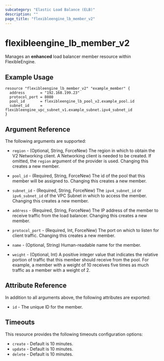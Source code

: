 ```yaml
---
subcategory: "Elastic Load Balance (ELB)"
description: ""
page_title: "flexibleengine_lb_member_v2"
---
```


# flexibleengine_lb_member_v2

Manages an **enhanced** load balancer member resource within FlexibleEngine.

## Example Usage

```hcl
resource "flexibleengine_lb_member_v2" "example_member" {
  address       = "192.168.199.23"
  protocol_port = 8080
  pool_id       = flexibleengine_lb_pool_v2.example_pool.id
  subnet_id     = flexibleengine_vpc_subnet_v1.example_subnet.ipv4_subnet_id
}
```

## Argument Reference

The following arguments are supported:

* `region` - (Optional, String, ForceNew) The region in which to obtain the V2 Networking client.
  A Networking client is needed to be created. If omitted, the `region` argument of the provider is used.
  Changing this creates a new member.

* `pool_id` - (Required, String, ForceNew) The id of the pool that this member will be
  assigned to. Changing this creates a new member.

* `subnet_id` - (Required, String, ForceNew) The `ipv4_subnet_id` or `ipv6_subnet_id` of the
  VPC Subnet in which to access the member. Changing this creates a new member.

* `address` - (Required, String, ForceNew) The IP address of the member to receive traffic from
  the load balancer. Changing this creates a new member.

* `protocol_port` - (Required, Int, ForceNew) The port on which to listen for client traffic.
  Changing this creates a new member.

* `name` - (Optional, String) Human-readable name for the member.

* `weight` - (Optional, Int)  A positive integer value that indicates the relative
  portion of traffic that this member should receive from the pool. For
  example, a member with a weight of 10 receives five times as much traffic
  as a member with a weight of 2.

## Attribute Reference

In addition to all arguments above, the following attributes are exported:

* `id` - The unique ID for the member.

## Timeouts

This resource provides the following timeouts configuration options:

* `create` - Default is 10 minutes.
* `update` - Default is 10 minutes.
* `delete` - Default is 10 minutes.
